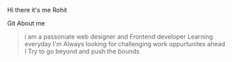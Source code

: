 Hi there it's me Rohit 

Git About me

> i am a passoniate web designer and Frontend developer
> Learning everyday
> I'm Always looking for challenging work oppurtunites ahead 
>I Try to go beyond and push the bounds
